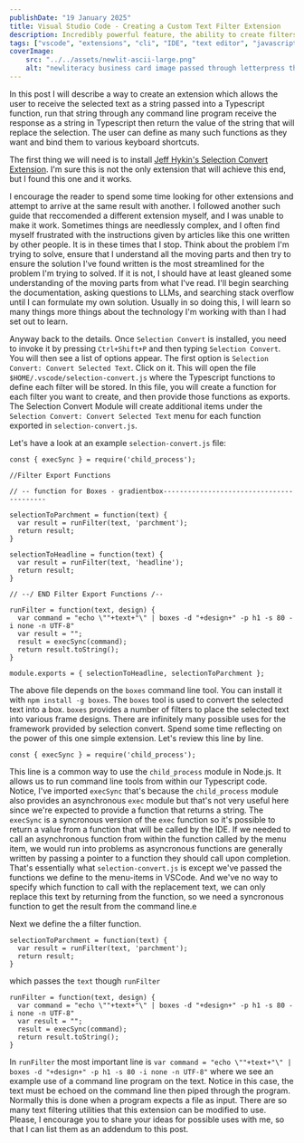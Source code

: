 ```yaml
---
publishDate: "19 January 2025"
title: Visual Studio Code - Creating a Custom Text Filter Extension
description: Incredibly powerful feature, the ability to create filters and run secected text through any command line script or program. 
tags: ["vscode", "extensions", "cli", "IDE", "text editor", "javascript"]
coverImage:
    src: "../../assets/newlit-ascii-large.png"
    alt: "newliteracy business card image passed through letterpress then displayed in the terminal "
---
```


In this post I will describe a way to create an extension which allows the user to receive the selected text as a string passed into a Typescript function, run that string through any command line program receive the response as a string in Typescript then return the value of the string that will replace the selection. The user can define as many such functions as they want and bind them to various keyboard shortcuts.

The first thing we will need is to install [Jeff Hykin's Selection Convert Extension](https://github.com/jeff-hykin/selection-convert.git). 
I'm sure this is not the only extension that will achieve this end, but I found this one and it works. 

I encourage the reader to spend some time looking for other extensions and attempt to arrive at the same result with another. I followed another such guide that reccomended a different extension myself, and I was unable to make it work. Sometimes things are needlessly complex, and I often find myself frustrated with the instructions given by articles like this one written by other people. It is in these times that I stop. Think about the problem I'm trying to solve, ensure that I understand all the moving parts and then try to ensure the solution I've found written is the most streamlined for the problem I'm trying to solved. If it is not, I should have at least gleaned some understanding of the moving parts from what I've read. I'll begin searching the documentation, asking questions to LLMs, and searching stack overflow until I can formulate my own solution. Usually in so doing this, I will learn so many things more things about the technology I'm working with than I had set out to learn. 

Anyway back to the details. Once `Selection Convert` is installed, you need to invoke it by pressing `Ctrl+Shift+P` and then typing `Selection Convert`. You will then see a list of options appear. The first option is `Selection Convert: Convert Selected Text`. Click on it. This will open the file `$HOME/.vscode/selection-convert.js` where the Typescript functions to define each filter will be stored. In this file, you will create a function for each filter you want to create, and then provide those functions as exports. The Selection Convert Module will create additional items under the `Selection Convert: Convert Selected Text` menu for each function exported in `selection-convert.js`.

Let's have a look at an example `selection-convert.js` file:

```
const { execSync } = require('child_process');

//Filter Export Functions

// -- function for Boxes - gradientbox-----------------------------------------

selectionToParchment = function(text) {
  var result = runFilter(text, 'parchment');
  return result;
}

selectionToHeadline = function(text) {
  var result = runFilter(text, 'headline');
  return result; 
}

// --/ END Filter Export Functions /--

runFilter = function(text, design) {
  var command = "echo \""+text+"\" | boxes -d "+design+" -p h1 -s 80 -i none -n UTF-8"
  var result = "";
  result = execSync(command);
  return result.toString();
}

module.exports = { selectionToHeadline, selectionToParchment };
```

The above file depends on the `boxes` command line tool. You can install it with `npm install -g boxes`. The `boxes` tool is used to convert the selected text into a box. `boxes` provides a number of filters to place the selected text into various frame designs. There are infinitely many possible uses for the framework provided by selection convert. Spend some time reflecting on the power of this one simple extension. Let's review this line by line. 

`const { execSync } = require('child_process');` 

This line is a common way to use the `child_process` module in Node.js. It allows us to run command line tools from within our Typescript code. Notice, I've imported `execSync` that's because the `child_process` module also provides an asynchronous `exec` module but that's not very useful here since we're expected to provide a function that returns a string. The `execSync` is a syncronous version of the `exec` function so it's possible to return a value from a function that will be called by the IDE. If we needed to call an asynchronous function from within the function called by the menu item, we would run into problems as asyncronous functions are generally written by passing a pointer to a function they should call upon completion. That's essentially what `selection-convert.js` is except we've passed the functions we define to the menu-items in VSCode. And we've no way to specify which function to call with the replacement text, we can only replace this text by returning from the function, so we need a syncronous function to get the result from the command line.e

Next we define the a filter function.

```
selectionToParchment = function(text) {
  var result = runFilter(text, 'parchment');
  return result;
}

```

which passes the `text` though `runFilter`

```
runFilter = function(text, design) {
  var command = "echo \""+text+"\" | boxes -d "+design+" -p h1 -s 80 -i none -n UTF-8"
  var result = "";
  result = execSync(command);
  return result.toString();
}
```

In `runFilter` the most important line is `var command = "echo \""+text+"\" | boxes -d "+design+" -p h1 -s 80 -i none -n UTF-8"` where we see an example use of a command line program on the text. Notice in this case, the text must be echoed on the command line then piped through the program. Normally this is done when a program expects a file as input. There are so many text filtering utilities that this extension can be modified to use. Please, I encourage you to share your ideas for possible uses with me, so that I can list them as an addendum to this post.







